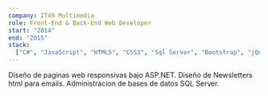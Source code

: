 ```yaml
---
company: IT49 Multimedia
role: Front-End & Back-End Web Developer
start: "2014"
end: "2015"
stack:
  ["C#", "JavaScript", "HTML5", "CSS3", "Sql Server", "Bootstrap", "jQuery"]
---
```


<p>
    Diseño de paginas web responsivas bajo ASP.NET. Diseño de Newsletters html para emails. Administracion de bases de datos SQL Server.
</p>
</br>
